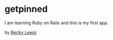 # getpinned

I am learning Ruby on Rails and this is my first app. 

by [Becky Lewis](http://beckylewis.me)